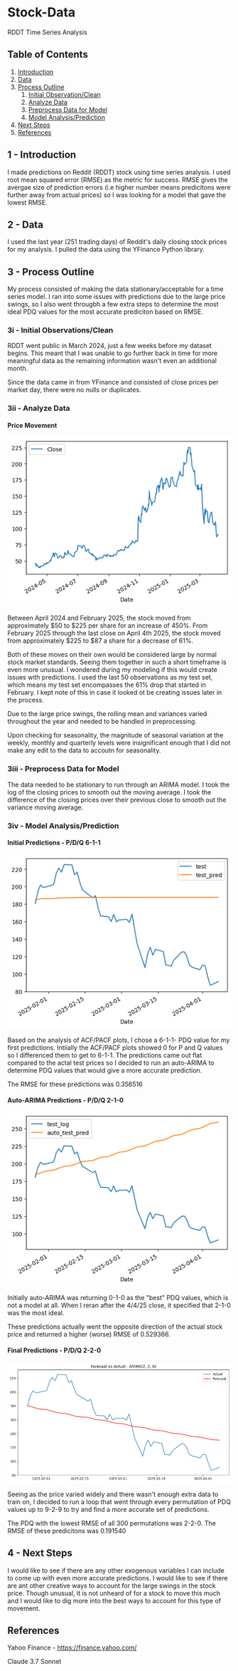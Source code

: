 # Stock-Data

RDDT Time Series Analysis

## Table of Contents

1. [Introduction](#introduction)
2. [Data](#data)
3. [Process Outline](#process-outline)
   1. [Initial Observation/Clean](#clean-data)
   2. [Analyze Data](#analyze-data)
   3. [Preprocess Data for Model](#preprocess-data-for-model)
   4. [Model Analysis/Prediction](#model-prediction/analysis)
4. [Next Steps](#next-steps)
5. [References](#references)

## 1 - Introduction <a name="introduction"></a>

I made predictions on Reddit (RDDT) stock using time series analysis. I used root mean squared error (RMSE) as the metric for success. RMSE gives the avergae size of prediction errors (i.e higher number means predicitons were further away from actual prices) so I was looking for a model that gave the lowest RMSE.

## 2 - Data <a name="data"></a>

I used the last year (251 trading days) of Reddit's daily closing stock prices for my analysis. I pulled the data using the YFinance Python library.

## 3 - Process Outline <a name="process-outline"></a>

My process consisted of making the data stationary/acceptable for a time series model. I ran into some issues with predictions due to the large price swings, so I also went througbh a few extra steps to determine the most ideal PDQ values for the most accurate prediciton based on RMSE.

### 3i - Initial Observations/Clean <a name="clean-data"></a>

RDDT went public in March 2024, just a few weeks before my dataset begins. This meant that I was unable to go further back in time for more meaningful data as the remaining information wasn't even an additional month.

Since the data came in from YFinance and consisted of close prices per market day, there were no nulls or duplicates.

### 3ii - Analyze Data <a name="analyze-data"></a>

#### Price Movement

![RDDT as of 04-04-2024](Images/RDDTasof20250404.png)

Between April 2024 and February 2025, the stock moved from approximately $50 to $225 per share for an increase of 450%. From February 2025 through the last close on April 4th 2025, the stock moved from approximately $225 to $87 a share for a decrease of 61%.

Both of these moves on their own would be considered large by normal stock market standards. Seeing them together in such a short timeframe is even more unusual. I wondered during my modeling if this would create issues with predictions. I used the last 50 observations as my test set, which means my test set encompasses the 61% drop that started in February. I kept note of this in case it looked ot be creating issues later in the process.

Due to the large price swings, the rolling mean and variances varied throughout the year and needed to be handled in preprocessing.

Upon checking for seasonality, the magnitude of seasonal variation at the weekly, monthly and quarterly levels were insignificant enough that I did not make any edit to the data to accoutn for seasonality.

### 3iii - Preprocess Data for Model <a name="preprocess-data-for-model"></a>

The data needed to be stationary to run through an ARIMA model. I took the log of the closing prices to smooth out the moving average. I took the difference of the closing prices over their previous close to smooth out the variance moving average.

### 3iv - Model Analysis/Prediction <a name="model-prediction/analysis"></a>

#### Initial Predictions - P/D/Q 6-1-1

![RDDT 6-1-1 Predictions](Images/RDDT611preds.png)

Based on the analysis of ACF/PACF plots, I chose a 6-1-1- PDQ value for my first predictions. Intiially the ACF/PACF plots showed 0 for P and Q values so I differenced them to get to 6-1-1. The predictions came out flat compared to the actal test prices so I decided to run an auto-ARIMA to determine PDQ values that would give a more accurate prediction.

The RMSE for these predictions was 0.356516

#### Auto-ARIMA Predictions - P/D/Q 2-1-0

![RDDT Auto Arima Predictions](Images/RDDTautopreds.png)

Initially auto-ARIMA was returning 0-1-0 as the "best" PDQ values, which is not a model at all. When I reran after the 4/4/25 close, it specified that 2-1-0 was the most ideal.

These predictions actually went the opposite direction of the actual stock price and returned a higher (worse) RMSE of 0.529366.

#### Final Predictions - P/D/Q 2-2-0

![RDDT 2-2-0 Predictions](Images/RDDT_220_preds.png)

Seeing as the price varied widely and there wasn't enough extra data to train on, I decided to run a loop that went through every permutation of PDQ values up to 9-2-9 to try and find a more accurate set of predictions.

The PDQ with the lowest RMSE of all 300 permutations was 2-2-0. The RMSE of these predicitons was 0.191540

## 4 - Next Steps <a name="next-steps"></a>

I would like to see if there are any other exogenous variables I can include to come up with even more accurate predictions. I would like to see if there are ant other creative ways to account for the large swings in the stock price. Though unusual, it is not unheard of for a stock to move this much and I would like to dig more into the best ways to account for this type of movement.

## References <a name="references"></a>

Yahoo Finance - https://finance.yahoo.com/

Claude 3.7 Sonnet
